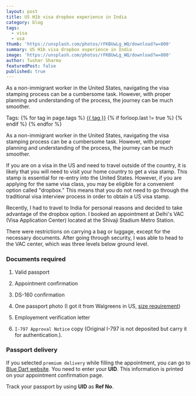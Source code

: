 ```yaml
---
layout: post
title: US H1b visa dropbox experience in India
category: blog
tags:
  - visa
  - usa
thumb: 'https://unsplash.com/photos/rFKBUwLg_WQ/download?w=800'
summary: US H1b visa dropbox experience in India
image: 'https://unsplash.com/photos/rFKBUwLg_WQ/download?w=800'
author: Tushar Sharma
featuredPost: false
published: true
---
```


As a non-immigrant worker in the United States, navigating the visa stamping process can be a cumbersome task. However, with proper planning and understanding of the process, the journey can be much smoother.<!-- truncate_here -->
<p>Tags: {% for tag in page.tags %} <a class="mytag" href="/tag/{{ tag }}" title="View posts tagged with &quot;{{ tag }}&quot;">{{ tag }}</a>  {% if forloop.last != true %} {% endif %} {% endfor %} </p>

As a non-immigrant worker in the United States, navigating the visa stamping process can be a cumbersome task. However, with proper planning and understanding of the process, the journey can be much smoother.

If you are on a visa in the US and need to travel outside of the country, it is likely that you will need to visit your home country to get a visa stamp. This stamp is essential for re-entry into the United States. However, if you are applying for the same visa class, you may be eligible for a convenient option called "dropbox." This means that you do not need to go through the traditional visa interview process in order to obtain a US visa stamp.

Recently, I had to travel to India for personal reasons and decided to take advantage of the dropbox option. I booked an appointment at Delhi's VAC (Visa Application Center) located at the Shivaji Stadium Metro Station.

There were restrictions on carrying a bag or luggage, except for the necessary documents. After going through security, I was able to head to the VAC center, which was three levels below ground level.

### Documents required


1. Valid passport

2. Appointment confirmation

3. DS-160 confirmation

4. One passport photo (I got it from Walgreens in US, [size requirement](https://travel.state.gov/content/travel/en/passports/how-apply/photos.html))

5. Employement verification letter

6. `I-797 Approval Notice` copy (Original I-797 is not deposited but carry it for authentication.).

### Passport delivery

If you selected `premium delivery` while filling the appointment, you can go to [Blue Dart website](https://www.bluedart.com/web/guest). You need to enter your **UID**. This information is printed on your appointment confirmation page.

Track your passport by using **UID** as **Ref No**. 
